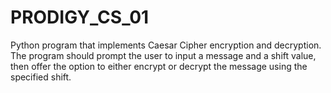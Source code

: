 # PRODIGY_CS_01
Python program that implements Caesar Cipher encryption and decryption. The program should prompt the user to input a message and a shift value, then offer the option to either encrypt or decrypt the message using the specified shift.
